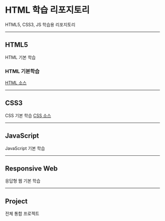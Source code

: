 # HTML 학습 리포지토리
HTML5, CSS3, JS 학습용 리포지토리

---------------------------------------

## HTML5
HTML 기본 학습

### HTML 기본학습
[HTML 소스](https://github.com/choiyeonseong/StudyHtml/blob/main/01_HTML)

---------------------------------------

## CSS3
CSS 기본 학습
[CSS 소스](https://github.com/choiyeonseong/StudyHtml/tree/main/02_CSS)
 
---------------------------------------

## JavaScript 
JavaScript 기본 학습

---------------------------------------

## Responsive Web
응답형 웹 기본 학습

---------------------------------------

## Project
전체 통합 프로젝트


